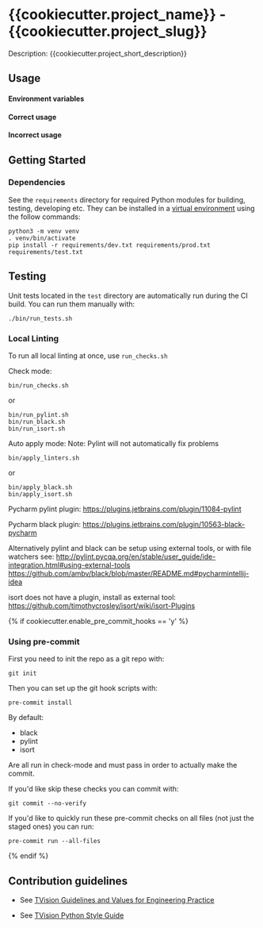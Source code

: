 # {{cookiecutter.project_name}} - {{cookiecutter.project_slug}} 

Description: {{cookiecutter.project_short_description}}


## Usage


####  Environment variables


#### Correct usage


#### Incorrect usage


## Getting Started


### Dependencies

See the `requirements` directory for required Python modules for building, testing, developing etc.
They can be installed in a [virtual environment](https://docs.python.org/3/library/venv.html) using the follow commands:

```
python3 -m venv venv
. venv/bin/activate
pip install -r requirements/dev.txt requirements/prod.txt requirements/test.txt
```


## Testing

Unit tests located in the `test` directory are automatically run during the CI build. You
can run them manually with:

```
./bin/run_tests.sh
```


### Local Linting

To run all local linting at once, use `run_checks.sh`

Check mode:

`bin/run_checks.sh`

or
```
bin/run_pylint.sh
bin/run_black.sh
bin/run_isort.sh
```

Auto apply mode:
Note: Pylint will not automatically fix problems

`bin/apply_linters.sh`

or
```
bin/apply_black.sh
bin/apply_isort.sh
```


Pycharm pylint plugin: https://plugins.jetbrains.com/plugin/11084-pylint

Pycharm black plugin: https://plugins.jetbrains.com/plugin/10563-black-pycharm

Alternatively pylint and black can be setup using external tools, or with file watchers see:
http://pylint.pycqa.org/en/stable/user_guide/ide-integration.html#using-external-tools
https://github.com/ambv/black/blob/master/README.md#pycharmintellij-idea

isort does not have a plugin, install as external tool:
https://github.com/timothycrosley/isort/wiki/isort-Plugins


{% if cookiecutter.enable_pre_commit_hooks == 'y' %}
### Using pre-commit

First you need to init the repo as a git repo with:

```
git init
```

Then you can set up the git hook scripts with:

```
pre-commit install
```

By default:

* black
* pylint
* isort

Are all run in check-mode and must pass in order to actually make the commit.

If you'd like skip these checks you can commit with:

```
git commit --no-verify
```

If you'd like to quickly run these pre-commit checks on all files (not just the staged ones) you
can run:

```
pre-commit run --all-files
```



{% endif %}
## Contribution guidelines

* See [TVision Guidelines and Values for Engineering Practice](
https://tvision.atlassian.net/wiki/spaces/TVIPD/pages/30277643/Guidelines+and+values+for+engineering+practice)

* See [TVision Python Style Guide](
https://tvision.atlassian.net/wiki/spaces/TVIPD/pages/821559312/Python+Style+Guide)
